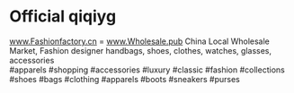 # Official qiqiyg
www.Fashionfactory.cn = www.Wholesale.pub
China Local Wholesale Market, Fashion designer handbags, shoes, clothes, watches, glasses, accessories   
#apparels #shopping #accessories #luxury #classic #fashion #collections #shoes #bags #clothing #apparels #boots #sneakers #purses

